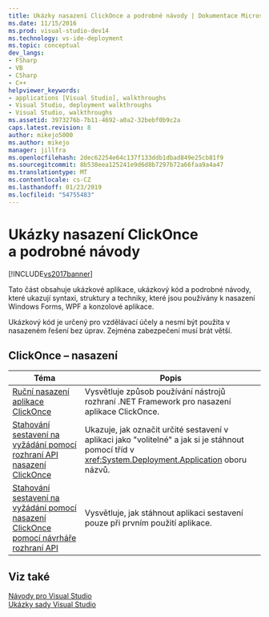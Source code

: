 ```yaml
---
title: Ukázky nasazení ClickOnce a podrobné návody | Dokumentace Microsoftu
ms.date: 11/15/2016
ms.prod: visual-studio-dev14
ms.technology: vs-ide-deployment
ms.topic: conceptual
dev_langs:
- FSharp
- VB
- CSharp
- C++
helpviewer_keywords:
- applications [Visual Studio], walkthroughs
- Visual Studio, deployment walkthroughs
- Visual Studio, walkthroughs
ms.assetid: 3973276b-7b11-4692-a0a2-32bebf0b9c2a
caps.latest.revision: 8
author: mikejo5000
ms.author: mikejo
manager: jillfra
ms.openlocfilehash: 2dec62254e64c137f133ddb1dbad849e25cb81f9
ms.sourcegitcommit: 8b538eea125241e9d6d8b7297b72a66faa9a4a47
ms.translationtype: MT
ms.contentlocale: cs-CZ
ms.lasthandoff: 01/23/2019
ms.locfileid: "54755483"
---
```

# <a name="clickonce-deployment-samples-and-walkthroughs"></a>Ukázky nasazení ClickOnce a podrobné návody
[!INCLUDE[vs2017banner](../includes/vs2017banner.md)]

Tato část obsahuje ukázkové aplikace, ukázkový kód a podrobné návody, které ukazují syntaxi, struktury a techniky, které jsou používány k nasazení Windows Forms, WPF a konzolové aplikace.  
  
 Ukázkový kód je určený pro vzdělávací účely a nesmí být použita v nasazeném řešení bez úprav. Zejména zabezpečení musí brát větší.  
  
## <a name="clickonce-deployment"></a>ClickOnce – nasazení  
  
|Téma|Popis|  
|-----------|-----------------|  
|[Ruční nasazení aplikace ClickOnce](../deployment/walkthrough-manually-deploying-a-clickonce-application.md)|Vysvětluje způsob používání nástrojů rozhraní .NET Framework pro nasazení aplikace ClickOnce.|  
|[Stahování sestavení na vyžádání pomocí rozhraní API nasazení ClickOnce](../deployment/walkthrough-downloading-assemblies-on-demand-with-the-clickonce-deployment-api.md)|Ukazuje, jak označit určité sestavení v aplikaci jako "volitelné" a jak si je stáhnout pomocí tříd v <xref:System.Deployment.Application> oboru názvů.|  
|[Stahování sestavení na vyžádání pomocí nasazení ClickOnce pomocí návrháře rozhraní API](../deployment/walkthrough-downloading-assemblies-on-demand-with-the-clickonce-deployment-api-using-the-designer.md)|Vysvětluje, jak stáhnout aplikaci sestavení pouze při prvním použití aplikace.|  
  
## <a name="see-also"></a>Viz také  
 [Návody pro Visual Studio](http://msdn.microsoft.com/f5399a1f-2d3d-42fb-b989-134ccda2159f)   
 [Ukázky sady Visual Studio](../ide/visual-studio-samples.md)
